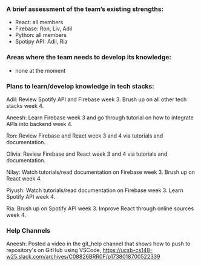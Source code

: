 ### A brief assessment of the team’s existing strengths:

- React: all members
- Firebase: Ron, Liv, Adil
- Python: all members
- Spotipy API: Adil, Ria


### Areas where the team needs to develop its knowledge:
- none at the moment

### Plans to learn/develop knowledge in tech stacks:

Adil: Review Spotify API and Firebase week 3. Brush up on all other tech stacks week 4.

Aneesh: Learn Firebase week 3 and go through tutorial on how to integrate APIs into backend week 4.

Ron: Review Firebase and React week 3 and 4 via tutorials and documentation.

Olivia: Review Firebase and React week 3 and 4 via tutorials and documentation.

Nilay: Watch tutorials/read documentation on Firebase week 3. Brush up on React week 4.

Piyush: Watch tutorials/read documentation on Firebase week 3. Learn Spotify API week 4.

Ria: Brush up on Spotify API week 3. Improve React through online sources week 4.

### Help Channels

Aneesh: Posted a video in the git_help channel that shows how to push to repository's on GitHub using VSCode, https://ucsb-cs148-w25.slack.com/archives/C08826BRR0F/p1738018700522339 

